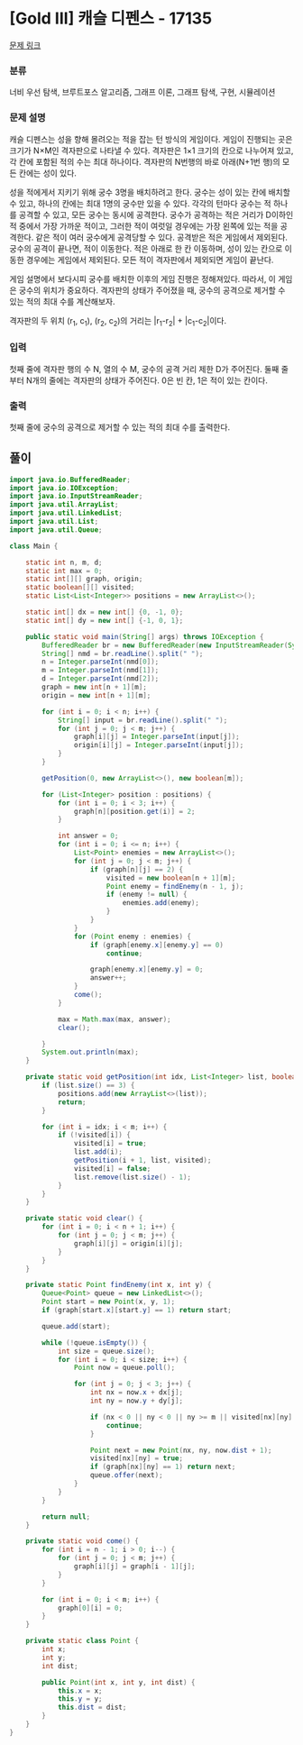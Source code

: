 # [Gold III] 캐슬 디펜스 - 17135 

[문제 링크](https://www.acmicpc.net/problem/17135) 

### 분류

너비 우선 탐색, 브루트포스 알고리즘, 그래프 이론, 그래프 탐색, 구현, 시뮬레이션

### 문제 설명

<p>캐슬 디펜스는 성을 향해 몰려오는 적을 잡는 턴 방식의 게임이다. 게임이 진행되는 곳은 크기가 N×M인 격자판으로 나타낼 수 있다. 격자판은 1×1 크기의 칸으로 나누어져 있고, 각 칸에 포함된 적의 수는 최대 하나이다. 격자판의 N번행의 바로 아래(N+1번 행)의 모든 칸에는 성이 있다.</p>

<p>성을 적에게서 지키기 위해 궁수 3명을 배치하려고 한다. 궁수는 성이 있는 칸에 배치할 수 있고, 하나의 칸에는 최대 1명의 궁수만 있을 수 있다. 각각의 턴마다 궁수는 적 하나를 공격할 수 있고, 모든 궁수는 동시에 공격한다. 궁수가 공격하는 적은 거리가 D이하인 적 중에서 가장 가까운 적이고, 그러한 적이 여럿일 경우에는 가장 왼쪽에 있는 적을 공격한다. 같은 적이 여러 궁수에게 공격당할 수 있다. 공격받은 적은 게임에서 제외된다. 궁수의 공격이 끝나면, 적이 이동한다. 적은 아래로 한 칸 이동하며, 성이 있는 칸으로 이동한 경우에는 게임에서 제외된다. 모든 적이 격자판에서 제외되면 게임이 끝난다. </p>

<p>게임 설명에서 보다시피 궁수를 배치한 이후의 게임 진행은 정해져있다. 따라서, 이 게임은 궁수의 위치가 중요하다. 격자판의 상태가 주어졌을 때, 궁수의 공격으로 제거할 수 있는 적의 최대 수를 계산해보자.</p>

<p>격자판의 두 위치 (r<sub>1</sub>, c<sub>1</sub>), (r<sub>2</sub>, c<sub>2</sub>)의 거리는 |r<sub>1</sub>-r<sub>2</sub>| + |c<sub>1</sub>-c<sub>2</sub>|이다.</p>

### 입력 

 <p>첫째 줄에 격자판 행의 수 N, 열의 수 M, 궁수의 공격 거리 제한 D가 주어진다. 둘째 줄부터 N개의 줄에는 격자판의 상태가 주어진다. 0은 빈 칸, 1은 적이 있는 칸이다.</p>

### 출력 

 <p>첫째 줄에 궁수의 공격으로 제거할 수 있는 적의 최대 수를 출력한다.</p>


## 풀이
```java
import java.io.BufferedReader;
import java.io.IOException;
import java.io.InputStreamReader;
import java.util.ArrayList;
import java.util.LinkedList;
import java.util.List;
import java.util.Queue;

class Main {

    static int n, m, d;
    static int max = 0;
    static int[][] graph, origin;
    static boolean[][] visited;
    static List<List<Integer>> positions = new ArrayList<>();

    static int[] dx = new int[] {0, -1, 0};
    static int[] dy = new int[] {-1, 0, 1};

    public static void main(String[] args) throws IOException {
        BufferedReader br = new BufferedReader(new InputStreamReader(System.in));
        String[] nmd = br.readLine().split(" ");
        n = Integer.parseInt(nmd[0]);
        m = Integer.parseInt(nmd[1]);
        d = Integer.parseInt(nmd[2]);
        graph = new int[n + 1][m];
        origin = new int[n + 1][m];

        for (int i = 0; i < n; i++) {
            String[] input = br.readLine().split(" ");
            for (int j = 0; j < m; j++) {
                graph[i][j] = Integer.parseInt(input[j]);
                origin[i][j] = Integer.parseInt(input[j]);
            }
        }

        getPosition(0, new ArrayList<>(), new boolean[m]);

        for (List<Integer> position : positions) {
            for (int i = 0; i < 3; i++) {
                graph[n][position.get(i)] = 2;
            }

            int answer = 0;
            for (int i = 0; i <= n; i++) {
                List<Point> enemies = new ArrayList<>();
                for (int j = 0; j < m; j++) {
                    if (graph[n][j] == 2) {
                        visited = new boolean[n + 1][m];
                        Point enemy = findEnemy(n - 1, j);
                        if (enemy != null) {
                            enemies.add(enemy);
                        }
                    }
                }
                for (Point enemy : enemies) {
                    if (graph[enemy.x][enemy.y] == 0)
                        continue;

                    graph[enemy.x][enemy.y] = 0;
                    answer++;
                }
                come();
            }

            max = Math.max(max, answer);
            clear();

        }
        System.out.println(max);
    }

    private static void getPosition(int idx, List<Integer> list, boolean[] visited) {
        if (list.size() == 3) {
            positions.add(new ArrayList<>(list));
            return;
        }

        for (int i = idx; i < m; i++) {
            if (!visited[i]) {
                visited[i] = true;
                list.add(i);
                getPosition(i + 1, list, visited);
                visited[i] = false;
                list.remove(list.size() - 1);
            }
        }
    }

    private static void clear() {
        for (int i = 0; i < n + 1; i++) {
            for (int j = 0; j < m; j++) {
                graph[i][j] = origin[i][j];
            }
        }
    }

    private static Point findEnemy(int x, int y) {
        Queue<Point> queue = new LinkedList<>();
        Point start = new Point(x, y, 1);
        if (graph[start.x][start.y] == 1) return start;

        queue.add(start);

        while (!queue.isEmpty()) {
            int size = queue.size();
            for (int i = 0; i < size; i++) {
                Point now = queue.poll();

                for (int j = 0; j < 3; j++) {
                    int nx = now.x + dx[j];
                    int ny = now.y + dy[j];

                    if (nx < 0 || ny < 0 || ny >= m || visited[nx][ny] || now.dist == d) {
                        continue;
                    }

                    Point next = new Point(nx, ny, now.dist + 1);
                    visited[nx][ny] = true;
                    if (graph[nx][ny] == 1) return next;
                    queue.offer(next);
                }
            }
        }

        return null;
    }

    private static void come() {
        for (int i = n - 1; i > 0; i--) {
            for (int j = 0; j < m; j++) {
                graph[i][j] = graph[i - 1][j];
            }
        }

        for (int i = 0; i < m; i++) {
            graph[0][i] = 0;
        }
    }

    private static class Point {
        int x;
        int y;
        int dist;

        public Point(int x, int y, int dist) {
            this.x = x;
            this.y = y;
            this.dist = dist;
        }
    }
}
```
